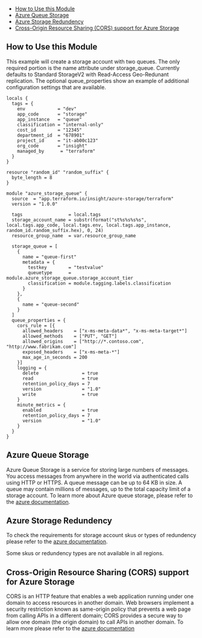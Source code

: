 - [How to Use this Module](#how-to-use-this-module)
- [Azure Queue Storage](#azure-queue-storage)
- [Azure Storage Redundency](#azure-storage-redundency)
- [Cross-Origin Resource Sharing (CORS) support for Azure Storage](#cross-origin-resource-sharing-cors-support-for-azure-storage)

## How to Use this Module

This example will create a storage account with two queues. The only required portion is the name attribute under storage_queue. Currently defaults to Standard StorageV2 with Read-Access Geo-Redunant replication. The optional queue_properties show an example of additional configuration settings that are available.

```hcl
locals {
  tags = {
    env            = "dev"
    app_code       = "storage"
    app_instance   = "queue"
    classification = "internal-only"
    cost_id        = "12345"
    department_id  = "678901"
    project_id     = "it-ab00c123"
    org_code       = "insight"
    managed_by      = "terraform"
  }
}

resource "random_id" "random_suffix" {
  byte_length = 8
}

module "azure_storage_queue" {
  source  = "app.terraform.io/insight/azure-storage/terraform"
  version = "1.0.0"

  tags                 = local.tags
  storage_account_name = substr(format("st%s%s%s%s", local.tags.app_code, local.tags.env, local.tags.app_instance, random_id.random_suffix.hex), 0, 24)
  resource_group_name  = var.resource_group_name

  storage_queue = [
    {
      name = "queue-first"
      metadata = {
        testkey        = "testvalue"
        queuetype      = module.azure_storage_queue.storage_account_tier
        classification = module.tagging.labels.classification
      }
    },
    {
      name = "queue-second"
    }
  ]
  queue_properties = {
    cors_rule = [{
      allowed_headers    = ["x-ms-meta-data*", "x-ms-meta-target*"]
      allowed_methods    = ["PUT", "GET"]
      allowed_origins    = ["http://*.contoso.com", "http://www.fabrikam.com"]
      exposed_headers    = ["x-ms-meta-*"]
      max_age_in_seconds = 200
    }]
    logging = {
      delete                = true
      read                  = true
      retention_policy_days = 7
      version               = "1.0"
      write                 = true
    }
    minute_metrics = {
      enabled               = true
      retention_policy_days = 7
      version               = "1.0"
    }
  }
}
```

## Azure Queue Storage

Azure Queue Storage is a service for storing large numbers of messages. You access messages from anywhere in the world via authenticated calls using HTTP or HTTPS. A queue message can be up to 64 KB in size. A queue may contain millions of messages, up to the total capacity limit of a storage account. To learn more about Azure queue storage, please refer to the [azure documentation](https://learn.microsoft.com/en-us/azure/storage/queues/storage-queues-introduction).


## Azure Storage Redundency

To check the requirements for storage account skus or types of redundency please refer to the [azure documentation](https://learn.microsoft.com/en-us/azure/storage/common/storage-redundancy?toc=%2Fazure%2Fstorage%2Fblobs%2Ftoc.json&bc=%2Fazure%2Fstorage%2Fblobs%2Fbreadcrumb%2Ftoc.json#summary-of-redundancy-options).  

Some skus or redundency types are not available in all regions. 

## Cross-Origin Resource Sharing (CORS) support for Azure Storage

CORS is an HTTP feature that enables a web application running under one domain to access resources in another domain. Web browsers implement a security restriction known as same-origin policy that prevents a web page from calling APIs in a different domain; CORS provides a secure way to allow one domain (the origin domain) to call APIs in another domain. To learn more please refer to the [azure documentation](https://learn.microsoft.com/en-us/rest/api/storageservices/cross-origin-resource-sharing--cors--support-for-the-azure-storage-services)
